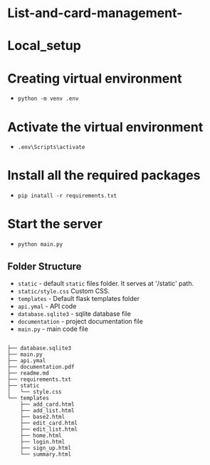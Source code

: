 # List-and-card-management-


# Local_setup ################################################

# Creating virtual environment  
- `python -m venv .env`
# Activate the virtual environment 
- `.env\Scripts\activate`

# Install all the required packages
- `pip inatall -r requirements.txt`

# Start the server
- `python main.py`


## Folder Structure ################################################

- `static` - default `static` files folder. It serves at '/static' path.
- `static/style.css` Custom CSS.
- `templates` - Default flask templates folder
- `api.ymal` - API code
- `database.sqlite3` - sqlite database file 
- `documentation` - project documentation file
- `main.py` - main code file

```

├── database.sqlite3
├── main.py
├── api.ymal
├── documentation.pdf
├── readme.md
├── requirements.txt
├── static
│   └── style.css
└── templates
    ├── add_card.html
    ├── add_list.html
    ├── base2.html
    ├── edit_card.html
    ├── edit_list.html
    ├── home.html
    ├── login.html
    ├── sign_up.html
    └── summary.html
```
